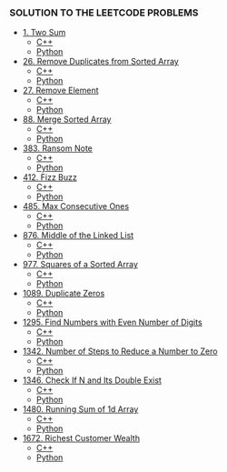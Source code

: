 ### SOLUTION TO THE LEETCODE PROBLEMS


- [1. Two Sum]()
  - [C++]()
  - [Python]()
- [26. Remove Duplicates from Sorted Array](https://leetcode.com/problems/remove-duplicates-from-sorted-array/description/)
  - [C++]()
  - [Python]()
- [27. Remove Element](https://leetcode.com/problems/remove-element/description/)
  - [C++]()
  - [Python]()
- [88. Merge Sorted Array](https://leetcode.com/problems/merge-sorted-array/description/)
  - [C++]()
  - [Python]()
- [383. Ransom Note]()
  - [C++]()
  - [Python]()
- [412. Fizz Buzz]()
  - [C++]()
  - [Python]()
- [485. Max Consecutive Ones](https://leetcode.com/problems/max-consecutive-ones/description/)
  - [C++]()
  - [Python]()
- [876. Middle of the Linked List]()
  - [C++]()
  - [Python]()
- [977. Squares of a Sorted Array](https://leetcode.com/problems/squares-of-a-sorted-array/description/)
  - [C++]()
  - [Python]()
- [1089. Duplicate Zeros](https://leetcode.com/problems/duplicate-zeros/description/)
  - [C++]()
  - [Python]()
- [1295. Find Numbers with Even Number of Digits](https://leetcode.com/problems/find-numbers-with-even-number-of-digits/description/)
  - [C++]()
  - [Python]()
- [1342. Number of Steps to Reduce a Number to Zero]()
  - [C++]()
  - [Python]()
- [1346. Check If N and Its Double Exist](https://leetcode.com/problems/check-if-n-and-its-double-exist/)
  - [C++]()
  - [Python]()
- [1480. Running Sum of 1d Array]()
  - [C++]()
  - [Python]()
- [1672. Richest Customer Wealth]()
  - [C++]()
  - [Python]()